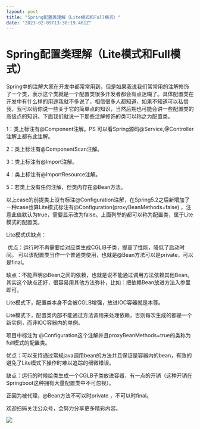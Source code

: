 ```yaml
---
layout: post
title: "Spring配置类理解（Lite模式和Full模式）"
date: "2023-02-09T13:30:19.461Z"
---
```

Spring配置类理解（Lite模式和Full模式）
==========================

Spring中的注解大家在开发中都常常用到，但是如果我说我们常常用的注解修饰了一个类，表示这个类就是一个配置类很多开发者都会有点迷糊了。具体配置类在开发中有什么样的用途我就不多说了，相信很多人都知道，如果不知道可以私信我，我可以给你说一些关于它的简单点的知识，当然后期也可能会讲一些配置类的高级点的知识。下面我们就说一下那些注解修饰的类可以称之为配置类。

1：类上标注有@Component注解。PS 可以看Spring源码@Service,@Controller注解上都有此注解。

2：类上标注有@ComponentScan注解。

3：类上标注有@Import注解。

4：类上标注有@ImportResource注解。

5：若类上没有任何注解，但类内存在@Bean方法。

以上case的前提类上没有标注@Configuration注解，在Spring5.2之后新增加了一种case也算Lite模式标注有@Configuration(proxyBeanMethods=false) ，注意此值默认为true，需要显示改为false。上面列举的都可以称为配置类，属于Lite模式的配置类。

Lite模式优缺点：

 优点：运行时不再需要给对应类生成CGLIB子类，提高了性能，降低了启动时间。 可以该配置类当作一个普通类使用，也就是@Bean方法可以是private，可以是final。

缺点：不能声明@Bean之间的依赖，也就是说不能通过调用方法依赖其他Bean。其实这个缺点还好，很容易用其他方法弥补，比如：把依赖Bean放进方法入参里即可。

Lite模式下，配置类本身不会被CGLB增强，放进IOC容器就是本尊。

Lite模式下，配置类内部不能通过方法调用来处理依赖，否则每次生成的都是一个新实例，而非IOC容器内的单例。

项目中标注为 @Configuration这个注解并且proxyBeanMethods=true的类称为full模式的配置类。

优点：可以支持通过常规java调用bean的方法并且保证是容器内的bean，有效的避免了Lite模式下操作时难以追踪的细微错误。

缺点：运行的时候给类生成一个CGLB子类放进容器，有一点的开销（这种开销在Springboot这种拥有大量配置类中不可忽视）。

正因为被代理，@Bean方法不可以时private ，不可以时final。  
  
欢迎扫码关注公众号，会努力分享更多精彩内容。

![](https://img2023.cnblogs.com/blog/2591839/202302/2591839-20230209204406665-324134586.jpg)